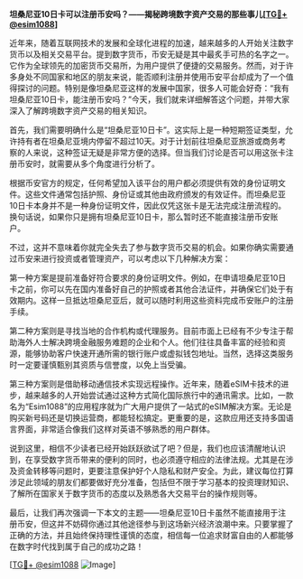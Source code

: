 **坦桑尼亚10日卡可以注册币安吗？——揭秘跨境数字资产交易的那些事儿[[TG💪+ @esim1088](https://t.me/s/esim1088)]**

近年来，随着互联网技术的发展和全球化进程的加速，越来越多的人开始关注数字货币以及相关交易平台。提到数字货币，币安无疑是其中最炙手可热的名字之一。它作为全球领先的加密货币交易所，为用户提供了便捷的交易服务。然而，对于许多身处不同国家和地区的朋友来说，能否顺利注册并使用币安平台却成为了一个值得探讨的问题。特别是像坦桑尼亚这样的发展中国家，很多人可能会好奇：“我有坦桑尼亚10日卡，能注册币安吗？”今天，我们就来详细解答这个问题，并带大家深入了解跨境数字资产交易的相关知识。

首先，我们需要明确什么是“坦桑尼亚10日卡”。这实际上是一种短期签证类型，允许持有者在坦桑尼亚境内停留不超过10天。对于计划前往坦桑尼亚旅游或商务考察的人来说，这种签证无疑是非常方便的选择。但当我们讨论是否可以用这张卡注册币安时，就需要从多个角度进行分析了。

根据币安官方的规定，任何希望加入该平台的用户都必须提供有效的身份证明文件。这些文件通常包括护照、身份证或其他由政府颁发的有效证件。而坦桑尼亚10日卡本身并不是一种身份证明文件，因此仅凭这张卡是无法完成注册流程的。换句话说，如果你只是拥有坦桑尼亚10日卡，那么暂时还不能直接注册币安账户。

不过，这并不意味着你就完全失去了参与数字货币交易的机会。如果你确实需要通过币安来进行投资或者管理资产，可以考虑以下几种解决方案：

第一种方案是提前准备好符合要求的身份证明文件。例如，在申请坦桑尼亚10日卡之前，你可以先在国内准备好自己的护照或者其他合法证件，并确保它们处于有效期内。这样一旦抵达坦桑尼亚后，就可以随时利用这些资料完成币安账户的注册手续。

第二种方案则是寻找当地的合作机构或代理服务。目前市面上已经有不少专注于帮助海外人士解决跨境金融服务难题的企业和个人。他们往往具备丰富的经验和资源，能够协助客户快速开通所需的银行账户或虚拟钱包地址。当然，选择这类服务时一定要谨慎甄别其资质与信誉度，以免上当受骗。

第三种方案则是借助移动通信技术实现远程操作。近年来，随着eSIM卡技术的进步，越来越多的人开始尝试通过这种方式简化国际旅行中的通讯需求。比如，一款名为“Esim1088”的应用程序就为广大用户提供了一站式的eSIM解决方案。无论是购买新号码还是切换运营商，都能轻松搞定。更重要的是，这款应用还支持多国语言界面，非常适合像我们这样对英语不够熟悉的用户群体。

说到这里，相信不少读者已经开始跃跃欲试了吧？但是，我们也应该清醒地认识到，在享受数字货币带来的便利的同时，也必须遵守相应的法律法规。尤其是在涉及资金转移等问题时，更要注意保护好个人隐私和财产安全。为此，建议每位打算涉足此领域的朋友们都要做好充分准备，包括但不限于学习基本的投资理财知识、了解所在国家关于数字货币的态度以及熟悉各大交易平台的操作规则等。

最后，让我们再次强调一下本文的主题——坦桑尼亚10日卡虽然不能直接用于注册币安，但这并不妨碍你通过其他途径参与到这场新兴经济浪潮中来。只要掌握了正确的方法，并且始终保持理性谨慎的态度，相信每一位追求财富自由的人都能够在数字时代找到属于自己的成功之路！

[[TG💪+ @esim1088](https://t.me/s/esim1088) ![Image](https://i.postimg.cc/4NQfJmqS/Snipaste-2025-05-13-00-14-12.png)]